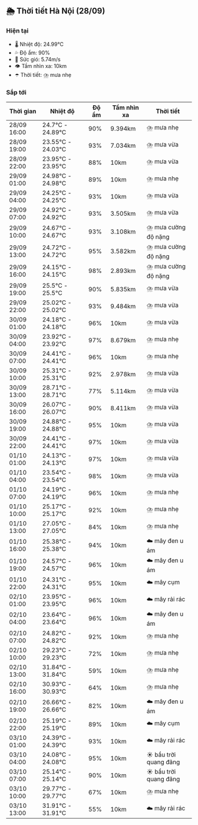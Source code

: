 ## 🌦️ Thời tiết Hà Nội (28/09)

### Hiện tại

- 🌡️ Nhiệt độ: 24.99℃
- 💦 Độ ẩm: 90%
- 💨 Sức gió: 5.74m/s
- 👁️ Tầm nhìn xa: 10km
- ☂️ Thời tiết: ⛈️ mưa nhẹ

### Sắp tới

| Thời gian | Nhiệt độ | Độ ẩm | Tầm nhìn xa | Thời tiết |
| --- | --- | --- | --- | --- |
| 28/09 16:00 | 24.7℃ - 24.89℃ | 90% | 9.394km | ⛈️ mưa nhẹ |
| 28/09 19:00 | 23.55℃ - 24.03℃ | 93% | 7.034km | ⛈️ mưa vừa |
| 28/09 22:00 | 23.95℃ - 23.95℃ | 88% | 10km | ⛈️ mưa vừa |
| 29/09 01:00 | 24.98℃ - 24.98℃ | 89% | 10km | ⛈️ mưa nhẹ |
| 29/09 04:00 | 24.25℃ - 24.25℃ | 93% | 10km | ⛈️ mưa vừa |
| 29/09 07:00 | 24.92℃ - 24.92℃ | 93% | 3.505km | ⛈️ mưa vừa |
| 29/09 10:00 | 24.67℃ - 24.67℃ | 93% | 3.108km | ⛈️ mưa cường độ nặng |
| 29/09 13:00 | 24.72℃ - 24.72℃ | 95% | 3.582km | ⛈️ mưa cường độ nặng |
| 29/09 16:00 | 24.15℃ - 24.15℃ | 98% | 2.893km | ⛈️ mưa cường độ nặng |
| 29/09 19:00 | 25.5℃ - 25.5℃ | 90% | 5.835km | ⛈️ mưa vừa |
| 29/09 22:00 | 25.02℃ - 25.02℃ | 93% | 9.484km | ⛈️ mưa vừa |
| 30/09 01:00 | 24.18℃ - 24.18℃ | 96% | 10km | ⛈️ mưa vừa |
| 30/09 04:00 | 23.92℃ - 23.92℃ | 97% | 8.679km | ⛈️ mưa nhẹ |
| 30/09 07:00 | 24.41℃ - 24.41℃ | 96% | 10km | ⛈️ mưa nhẹ |
| 30/09 10:00 | 25.31℃ - 25.31℃ | 92% | 2.978km | ⛈️ mưa vừa |
| 30/09 13:00 | 28.71℃ - 28.71℃ | 77% | 5.114km | ⛈️ mưa vừa |
| 30/09 16:00 | 26.07℃ - 26.07℃ | 90% | 8.411km | ⛈️ mưa vừa |
| 30/09 19:00 | 24.88℃ - 24.88℃ | 95% | 10km | ⛈️ mưa vừa |
| 30/09 22:00 | 24.41℃ - 24.41℃ | 97% | 10km | ⛈️ mưa vừa |
| 01/10 01:00 | 24.13℃ - 24.13℃ | 97% | 10km | ⛈️ mưa vừa |
| 01/10 04:00 | 23.54℃ - 23.54℃ | 98% | 10km | ⛈️ mưa vừa |
| 01/10 07:00 | 24.19℃ - 24.19℃ | 96% | 10km | ⛈️ mưa nhẹ |
| 01/10 10:00 | 25.17℃ - 25.17℃ | 92% | 10km | ⛈️ mưa nhẹ |
| 01/10 13:00 | 27.05℃ - 27.05℃ | 84% | 10km | ⛈️ mưa nhẹ |
| 01/10 16:00 | 25.38℃ - 25.38℃ | 94% | 10km | ☁️ mây đen u ám |
| 01/10 19:00 | 24.57℃ - 24.57℃ | 96% | 10km | ☁️ mây đen u ám |
| 01/10 22:00 | 24.31℃ - 24.31℃ | 95% | 10km | ☁️ mây cụm |
| 02/10 01:00 | 23.95℃ - 23.95℃ | 96% | 10km | ☁️ mây rải rác |
| 02/10 04:00 | 23.64℃ - 23.64℃ | 96% | 10km | ☁️ mây đen u ám |
| 02/10 07:00 | 24.82℃ - 24.82℃ | 92% | 10km | ⛈️ mưa nhẹ |
| 02/10 10:00 | 29.23℃ - 29.23℃ | 72% | 10km | ⛈️ mưa nhẹ |
| 02/10 13:00 | 31.84℃ - 31.84℃ | 59% | 10km | ⛈️ mưa nhẹ |
| 02/10 16:00 | 30.93℃ - 30.93℃ | 64% | 10km | ⛈️ mưa nhẹ |
| 02/10 19:00 | 26.66℃ - 26.66℃ | 82% | 10km | ☁️ mây đen u ám |
| 02/10 22:00 | 25.19℃ - 25.19℃ | 89% | 10km | ☁️ mây cụm |
| 03/10 01:00 | 24.39℃ - 24.39℃ | 93% | 10km | ☁️ mây rải rác |
| 03/10 04:00 | 24.08℃ - 24.08℃ | 95% | 10km | ☀️ bầu trời quang đãng |
| 03/10 07:00 | 25.14℃ - 25.14℃ | 90% | 10km | ☀️ bầu trời quang đãng |
| 03/10 10:00 | 29.77℃ - 29.77℃ | 67% | 10km | ⛈️ mưa nhẹ |
| 03/10 13:00 | 31.91℃ - 31.91℃ | 55% | 10km | ☁️ mây rải rác |
